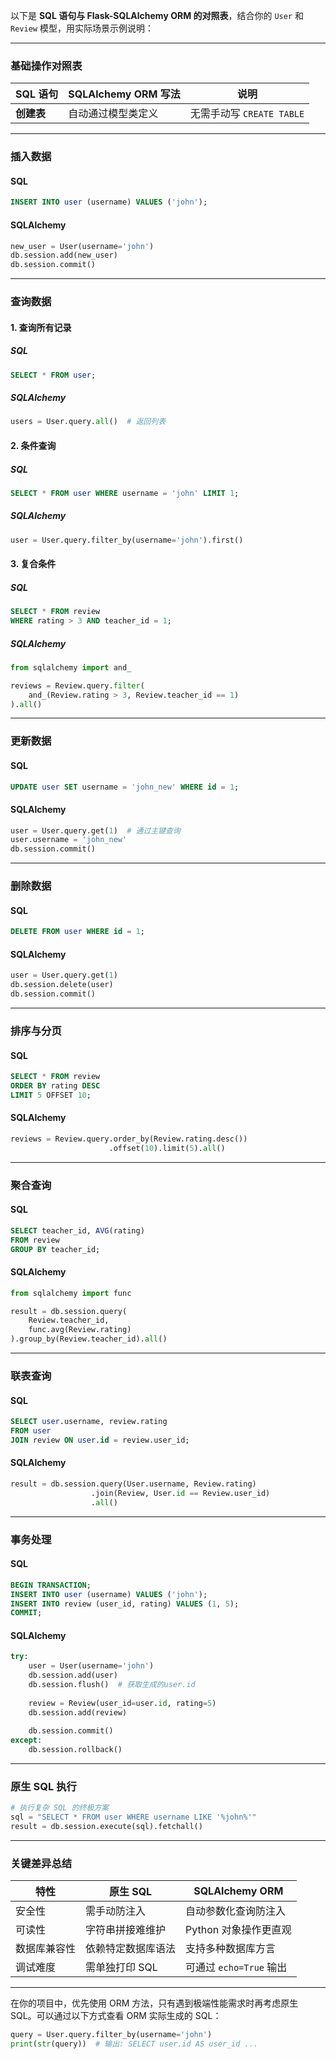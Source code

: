 以下是 **SQL 语句与 Flask-SQLAlchemy ORM 的对照表**，结合你的 `User` 和 `Review` 模型，用实际场景示例说明：

---

### **基础操作对照表**
| SQL 语句 | SQLAlchemy ORM 写法 | 说明 |
|----------|----------------------|------|
| **创建表** | 自动通过模型类定义 | 无需手动写 `CREATE TABLE` |

---

### **插入数据**
#### SQL
```sql
INSERT INTO user (username) VALUES ('john');
```

#### SQLAlchemy
```python
new_user = User(username='john')
db.session.add(new_user)
db.session.commit()
```

---

### **查询数据**
#### 1. 查询所有记录
##### SQL
```sql
SELECT * FROM user;
```

##### SQLAlchemy
```python
users = User.query.all()  # 返回列表
```

#### 2. 条件查询
##### SQL
```sql
SELECT * FROM user WHERE username = 'john' LIMIT 1;
```

##### SQLAlchemy
```python
user = User.query.filter_by(username='john').first()
```

#### 3. 复合条件
##### SQL
```sql
SELECT * FROM review 
WHERE rating > 3 AND teacher_id = 1;
```

##### SQLAlchemy
```python
from sqlalchemy import and_

reviews = Review.query.filter(
    and_(Review.rating > 3, Review.teacher_id == 1)
).all()
```

---

### **更新数据**
#### SQL
```sql
UPDATE user SET username = 'john_new' WHERE id = 1;
```

#### SQLAlchemy
```python
user = User.query.get(1)  # 通过主键查询
user.username = 'john_new'
db.session.commit()
```

---

### **删除数据**
#### SQL
```sql
DELETE FROM user WHERE id = 1;
```

#### SQLAlchemy
```python
user = User.query.get(1)
db.session.delete(user)
db.session.commit()
```

---

### **排序与分页**
#### SQL
```sql
SELECT * FROM review 
ORDER BY rating DESC 
LIMIT 5 OFFSET 10;
```

#### SQLAlchemy
```python
reviews = Review.query.order_by(Review.rating.desc())
                      .offset(10).limit(5).all()
```

---

### **聚合查询**
#### SQL
```sql
SELECT teacher_id, AVG(rating) 
FROM review 
GROUP BY teacher_id;
```

#### SQLAlchemy
```python
from sqlalchemy import func

result = db.session.query(
    Review.teacher_id,
    func.avg(Review.rating)
).group_by(Review.teacher_id).all()
```

---

### **联表查询**
#### SQL
```sql
SELECT user.username, review.rating 
FROM user 
JOIN review ON user.id = review.user_id;
```

#### SQLAlchemy
```python
result = db.session.query(User.username, Review.rating)
                  .join(Review, User.id == Review.user_id)
                  .all()
```

---

### **事务处理**
#### SQL
```sql
BEGIN TRANSACTION;
INSERT INTO user (username) VALUES ('john');
INSERT INTO review (user_id, rating) VALUES (1, 5);
COMMIT;
```

#### SQLAlchemy
```python
try:
    user = User(username='john')
    db.session.add(user)
    db.session.flush()  # 获取生成的user.id
    
    review = Review(user_id=user.id, rating=5)
    db.session.add(review)
    
    db.session.commit()
except:
    db.session.rollback()
```

---

### **原生 SQL 执行**
```python
# 执行复杂 SQL 的终极方案
sql = "SELECT * FROM user WHERE username LIKE '%john%'"
result = db.session.execute(sql).fetchall()
```

---

### **关键差异总结**
| 特性         | 原生 SQL                 | SQLAlchemy ORM           |
|--------------|-------------------------|--------------------------|
| 安全性       | 需手动防注入             | 自动参数化查询防注入      |
| 可读性       | 字符串拼接难维护         | Python 对象操作更直观     |
| 数据库兼容性 | 依赖特定数据库语法       | 支持多种数据库方言        |
| 调试难度     | 需单独打印 SQL           | 可通过 `echo=True` 输出   |

---

在你的项目中，优先使用 ORM 方法，只有遇到极端性能需求时再考虑原生 SQL。可以通过以下方式查看 ORM 实际生成的 SQL：
```python
query = User.query.filter_by(username='john')
print(str(query))  # 输出: SELECT user.id AS user_id ...
```